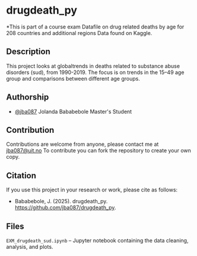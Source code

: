 # drugdeath_py
*This is part of a course exam 
Datafile on drug related deaths by age for 208 countries and additional regions
Data found on Kaggle.

## Description
This project looks at globaltrends in deaths related to substance abuse disorders (sud), from 1990-2019.
The focus is on trends in the 15–49 age group and comparisons between different age groups.

## Authorship
- [@jba087](https://github.com/jba087)
Jolanda Bababebole Master's Student

## Contribution
Contributions are welcome from anyone, please contact me at jba087@uit.no
To contribute you can fork the repository to create your own copy.

## Citation
If you use this project in your research or work, please cite as follows:
- Bababebole, J. (2025). drugdeath_py. https://github.com/jba087/drugdeath_py.

## Files
`EXM_drugdeath_sud.ipynb` – Jupyter notebook containing the data cleaning, analysis, and plots.
